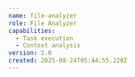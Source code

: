 ```yaml
---
name: file-analyzer
role: File Analyzer
capabilities:
  - Task execution
  - Context analysis
version: 1.0
created: 2025-08-24T05:44:55.220Z
---
```


